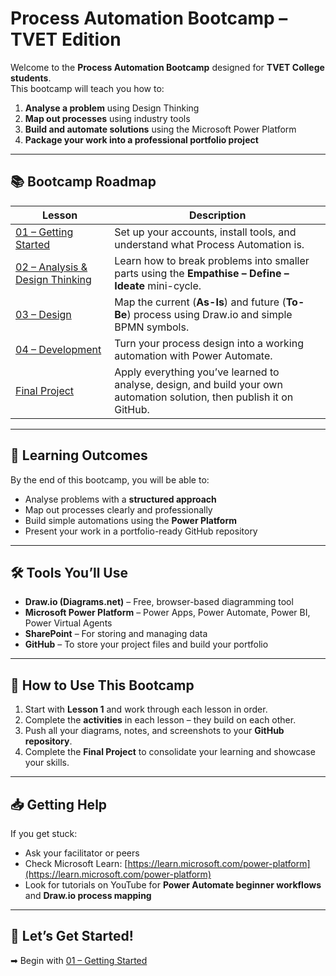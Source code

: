 # Process Automation Bootcamp – TVET Edition

Welcome to the **Process Automation Bootcamp** designed for **TVET College students**.  
This bootcamp will teach you how to:
1. **Analyse a problem** using Design Thinking
2. **Map out processes** using industry tools
3. **Build and automate solutions** using the Microsoft Power Platform
4. **Package your work into a professional portfolio project**

---

## 📚 Bootcamp Roadmap

| Lesson | Description |
|--------|-------------|
| [01 – Getting Started](01-Getting-Started.md) | Set up your accounts, install tools, and understand what Process Automation is. |
| [02 – Analysis & Design Thinking](02-Analysis-and-Design-Thinking.md) | Learn how to break problems into smaller parts using the **Empathise – Define – Ideate** mini-cycle. |
| [03 – Design](03-Design.md) | Map the current (**As-Is**) and future (**To-Be**) process using Draw.io and simple BPMN symbols. |
| [04 – Development](04-Development.md) | Turn your process design into a working automation with Power Automate. |
| [Final Project](final-project.md) | Apply everything you’ve learned to analyse, design, and build your own automation solution, then publish it on GitHub. |

---

## 🎯 Learning Outcomes
By the end of this bootcamp, you will be able to:
- Analyse problems with a **structured approach**
- Map out processes clearly and professionally
- Build simple automations using the **Power Platform**
- Present your work in a portfolio-ready GitHub repository

---

## 🛠 Tools You’ll Use
- **Draw.io (Diagrams.net)** – Free, browser-based diagramming tool  
- **Microsoft Power Platform** – Power Apps, Power Automate, Power BI, Power Virtual Agents  
- **SharePoint** – For storing and managing data  
- **GitHub** – To store your project files and build your portfolio

---

## 📌 How to Use This Bootcamp
1. Start with **Lesson 1** and work through each lesson in order.
2. Complete the **activities** in each lesson – they build on each other.
3. Push all your diagrams, notes, and screenshots to your **GitHub repository**.
4. Complete the **Final Project** to consolidate your learning and showcase your skills.

---

## 📥 Getting Help
If you get stuck:
- Ask your facilitator or peers
- Check Microsoft Learn: [https://learn.microsoft.com/power-platform](https://learn.microsoft.com/power-platform)
- Look for tutorials on YouTube for **Power Automate beginner workflows** and **Draw.io process mapping**

---

## 🚀 Let’s Get Started!
➡ Begin with [01 – Getting Started](lessons/01-Getting-Started.md)  
